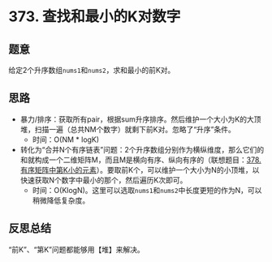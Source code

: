 # 373. 查找和最小的K对数字

## 题意

给定2个升序数组`nums1`和`nums2`，求和最小的前K对。

## 思路

- 暴力/排序：获取所有pair，根据sum升序排序。然后维护一个大小为K的大顶堆，扫描一遍（总共NM个数字）就剩下前K对。忽略了“升序”条件。
  - 时间：O(NM * logK)
- 转化为“合并N个有序链表”问题：2个升序数组分别作为横纵维度，那么它们的和就构成一个二维矩阵M，而且M是横向有序、纵向有序的（联想题目：[378. 有序矩阵中第K小的元素](kth-smallest-element-in-a-sorted-matrix)）。要取前K个，可以维护一个大小为N的小顶堆，以快速获取N个数字中最小的那个，然后遍历K次即可。
  - 时间：O(KlogN)。这里可以选取`nums1`和`nums2`中长度更短的作为N，可以稍微降低复杂度。

## 反思总结

“前K”、“第K”问题都能够用【堆】来解决。
